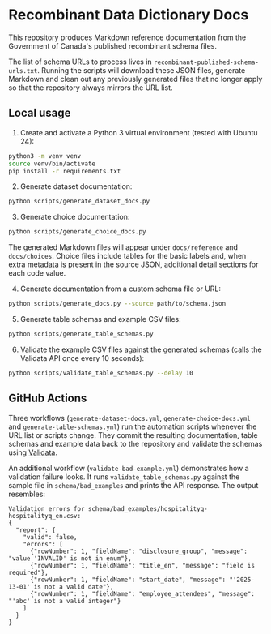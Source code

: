 # Recombinant Data Dictionary Docs

This repository produces Markdown reference documentation from the Government of Canada's published recombinant schema files.

The list of schema URLs to process lives in `recombinant-published-schema-urls.txt`. Running the scripts will download these JSON files, generate Markdown and clean out any previously generated files that no longer apply so that the repository always mirrors the URL list.

## Local usage

1. Create and activate a Python 3 virtual environment (tested with Ubuntu 24):

```bash
python3 -m venv venv
source venv/bin/activate
pip install -r requirements.txt
```

2. Generate dataset documentation:

```bash
python scripts/generate_dataset_docs.py
```

3. Generate choice documentation:

```bash
python scripts/generate_choice_docs.py
```

The generated Markdown files will appear under `docs/reference` and `docs/choices`. Choice files include tables for the basic labels and, when extra metadata is present in the source JSON, additional detail sections for each code value.

4. Generate documentation from a custom schema file or URL:

```bash
python scripts/generate_docs.py --source path/to/schema.json
```

5. Generate table schemas and example CSV files:

```bash
python scripts/generate_table_schemas.py
```

6. Validate the example CSV files against the generated schemas (calls the Validata API once every 10 seconds):

```bash
python scripts/validate_table_schemas.py --delay 10
```

## GitHub Actions

Three workflows (`generate-dataset-docs.yml`, `generate-choice-docs.yml` and `generate-table-schemas.yml`) run the automation scripts whenever the URL list or scripts change. They commit the resulting documentation, table schemas and example data back to the repository and validate the schemas using [Validata](https://api.validata.etalab.studio/).

An additional workflow (`validate-bad-example.yml`) demonstrates how a validation failure looks. It runs `validate_table_schemas.py` against the sample file in `schema/bad_examples` and prints the API response. The output resembles:

```text
Validation errors for schema/bad_examples/hospitalityq-hospitalityq_en.csv:
{
  "report": {
    "valid": false,
    "errors": [
      {"rowNumber": 1, "fieldName": "disclosure_group", "message": "value 'INVALID' is not in enum"},
      {"rowNumber": 1, "fieldName": "title_en", "message": "field is required"},
      {"rowNumber": 1, "fieldName": "start_date", "message": "'2025-13-01' is not a valid date"},
      {"rowNumber": 1, "fieldName": "employee_attendees", "message": "'abc' is not a valid integer"}
    ]
  }
}
```

